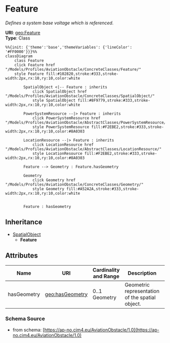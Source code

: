 # Feature

_Defines a system base voltage which is referenced._

**URI**: [geo:Feature](http://www.opengis.net/ont/geosparql#Feature)<br />
**Type**: Class

```mermaid
%%{init: {'theme':'base','themeVariables': {'lineColor': '#FF0000'}}}%%
classDiagram
    class Feature
    click Feature href "/Models/Profiles/AviationObstacle/ConcreteClasses/Feature/"
    style Feature fill:#102820,stroke:#333,stroke-width:2px,rx:10,ry:10,color:white
     
        SpatialObject <|-- Feature : inherits
            click SpatialObject href "/Models/Profiles/AviationObstacle/ConcreteClasses/SpatialObject/"
            style SpatialObject fill:#8F9779,stroke:#333,stroke-width:2px,rx:10,ry:10,color:white

        PowerSystemResource --|> Feature : inherits
            click PowerSystemResource href "/Models/Profiles/AviationObstacle/AbstractClasses/PowerSystemResource/"
            style PowerSystemResource fill:#F2EBE2,stroke:#333,stroke-width:2px,rx:10,ry:10,color:#8A0303

        LocationResource --|> Feature : inherits
            click LocationResource href "/Models/Profiles/AviationObstacle/AbstractClasses/LocationResource/"
            style LocationResource fill:#F2EBE2,stroke:#333,stroke-width:2px,rx:10,ry:10,color:#8A0303

        Feature --> Geometry : Feature.hasGeometry

        Geometry
            click Geometry href "/Models/Profiles/AviationObstacle/ConcreteClasses/Geometry/"
            style Geometry fill:#A52A2A,stroke:#333,stroke-width:2px,rx:10,ry:10,color:white


        Feature : hasGeometry
```

## Inheritance
* [SpatialObject](SpatialObject.md)
    * **Feature**

## Attributes
| Name | URI | Cardinality and Range | Description | Inheritance |
| ---  | --- | --- | --- | --- |
| hasGeometry | [geo:hasGeometry](http://www.opengis.net/ont/geosparql#hasGeometry) | 0..1 Geometry | Geometric representation of the spatial object. | direct |

### Schema Source
* from schema: [https://ap-no.cim4.eu/AviationObstacle/1.0](https://ap-no.cim4.eu/AviationObstacle/1.0)
